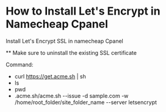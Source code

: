 # How to Install Let's Encrypt in Namecheap Cpanel
Install Let's Encrypt SSL in namecheap Cpanel

** Make sure to uninstall the existing SSL certificate

Command:
* curl https://get.acme.sh | sh
* ls 
* pwd
* .acme.sh/acme.sh --issue -d sample.com -w /home/root_folder/site_folder_name --server letsencrypt
